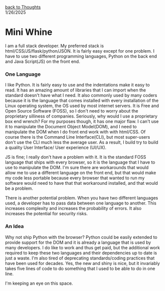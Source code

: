 [back to Thoughts](https://github.com/Marking-Time/Thoughts/tree/main)  
1/26/2025
# Mini Whine

I am a full stack developer. My preferred stack is html/CSS/JS/flask/python/JSON. It is fairly easy except for one problem.  I have to use two different programming languages, Python on the back end and Java Script(JS) on the front end.  

### One Language  

I like Python. It is fairly easy to use and the indentations make it easy to read.  It has an amazing amount of libraries that I can import when the standard doesn't have what I need. It also commonly used by many coders because it is the language that comes installed with every installation of the Linux operating system, the OS used by most internet servers. It is Free and Open Source Software (FOSS), so I don't need to worry about the proprietary silliness of companies. Seriously, why would I use a proprietary box end wrench? For my purposes though, it has one major flaw. I can't use it to manipulate the Document Object Model(DOM), and I need to manipulate the DOM when I do front end work with with html/CSS. Of course there is the Command Line Interface(CLI), but most super-users don't use the CLI much less the average user. As a result, I build try to build a quality User Interface/ User experience (UI/UX). 

JS is fine; I really don't have a problem with it. It is the standard FOSS language that ships with every browser, so it is the language that I have to use to manipulate the DOM. I'm sure there are workarounds that would allow me to use a different language on the front end, but that would make my code less portable because every browser that wanted to run my software would need to have that that workaround installed, and that would be a problem.  

There is another potential problem.  When you have two different languages used, a developer has to pass data between one language to another.  This increases complexity and increases the probability of errors. It also increases the potential for security risks.  

### An Idea

Why not ship Python with the browser? Python could be easily extended to provide support for the DOM and it is  already a language that is used by many developers. I do like to work and thus get paid, but the additional work required to keep these two languages and their dependencies up to date is just a waste.  I'm also tired of deprecating standards/coding practices that have been used for decades. Yes, the new and shiny is nice, but it invariably takes five lines of code to do something that I used to be able to do in one line.  

I'm keeping an eye on this space.